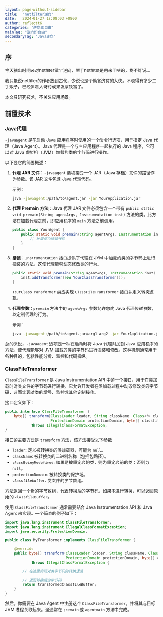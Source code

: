 ```yaml
---
layout: page-without-sidebar
title:  "netfilter逆向"
date:   2024-01-27 12:08:03 +0800
author: reflectt6
categories: "逆向即自由"
mainTag: "逆向即自由"
secondaryTag: "Java逆向"
---
```

## 序

今天抽出时间来对netfilter做个逆向，至于netfilter是用来干啥的，我不好说。。

我只能说netfilter的作者放到古代，少说也是个劫富济贫的大侠。不晓得有多少二手贩子，已经靠着大哥的成果发家致富了。

本文只研究技术，不关注应用场景。



## 前置技术

### Java代理

`-javaagent` 是在启动 Java 应用程序时使用的一个命令行选项，用于指定 Java 代理（Java Agent）。Java 代理是一个与主应用程序一起执行的 Java 程序，它可以对 Java 虚拟机（JVM）加载的类的字节码进行操作。

以下是它的简要概述：

1. **代理 JAR 文件**：`-javaagent` 选项接受一个 JAR（Java 存档）文件的路径作为参数。该 JAR 文件包含 Java 代理代码。

   示例：

   ```bash
   java -javaagent:/path/to/agent.jar -jar YourApplication.jar
   ```
   
2. **代理 Premain 方法**：Java 代理 JAR 文件必须包含一个带有 `public static void premain(String agentArgs, Instrumentation inst)` 方法的类。此方法在加载代理之前，即应用程序的 `main` 方法之前调用。

   ```java
   public class YourAgent {
       public static void premain(String agentArgs, Instrumentation inst) {
           // 放置您的插装代码
       }
   }
   ```
   
3. **插装**：`Instrumentation` 接口提供了代理在 JVM 中加载的类的字节码上进行插装的方法。这使代理能够动态修改类的行为。

   ```java
   public static void premain(String agentArgs, Instrumentation inst) {
       inst.addTransformer(new YourClassTransformer());
   }
   ```
   
   `YourClassTransformer` 类应实现 `ClassFileTransformer` 接口并定义转换逻辑。
   
4. **代理参数**：`premain` 方法中的 `agentArgs` 参数允许您向 Java 代理传递参数，以定制代理的行为。

   示例：

   ```bash
   java -javaagent:/path/to/agent.jar=arg1,arg2 -jar YourApplication.jar
   ```

总的来说，`-javaagent` 选项是一种在启动时将 Java 代理附加到 Java 应用程序的方法，使代理能够对 JVM 加载的类的字节码进行插装和修改。这种机制通常用于各种目的，包括性能分析、监控和代码操纵。



### ClassFileTransformer

`ClassFileTransformer` 是 Java Instrumentation API 中的一个接口，用于在类加载时对类文件的字节码进行转换。它允许开发者在类加载过程中动态修改类的字节码，从而实现对类的增强、监控或其他定制操作。

接口定义如下：

```java
public interface ClassFileTransformer {
    byte[] transform(ClassLoader loader, String className, Class<?> classBeingRedefined,
                     ProtectionDomain protectionDomain, byte[] classfileBuffer)
            throws IllegalClassFormatException;
}
```

接口的主要方法是 `transform` 方法，该方法接受以下参数：

- `loader`: 定义被转换类的类加载器，可能为 `null`。
- `className`: 被转换类的二进制名称（包括包路径）。
- `classBeingRedefined`: 如果是被重定义的类，则为重定义前的类；否则为 `null`。
- `protectionDomain`: 被转换类的保护域。
- `classfileBuffer`: 类文件的字节数组。

方法返回一个新的字节数组，代表转换后的字节码。如果不进行转换，可以返回原始的 `classfileBuffer`。

使用 `ClassFileTransformer` 通常需要结合 Java Instrumentation API 和 Java Agent 来实现。一个简单的例子如下：

```java
import java.lang.instrument.ClassFileTransformer;
import java.lang.instrument.IllegalClassFormatException;
import java.security.ProtectionDomain;

public class MyTransformer implements ClassFileTransformer {

    @Override
    public byte[] transform(ClassLoader loader, String className, Class<?> classBeingRedefined,
                            ProtectionDomain protectionDomain, byte[] classfileBuffer)
            throws IllegalClassFormatException {

        // 在这里实现对类字节码的转换逻辑

        // 返回转换后的字节码
        return transformedClassfileBuffer;
    }
}
```

然后，你需要在 Java Agent 中注册这个 `ClassFileTransformer`，并将其与目标 JVM 进程关联起来。这通常在 `premain` 或 `agentmain` 方法中完成。
